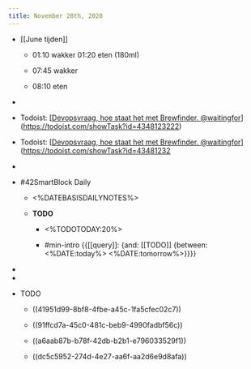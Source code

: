 ```yaml
---
title: November 28th, 2020
---
```


- [[June tijden]]
	 - 01:10 wakker
01:20 eten (180ml)

	 - 07:45 wakker 

	 - 08:10 eten

- 

- Todoist: [[Devopsvraag, hoe staat het met Brewfinder. @waitingfor](https://teams.microsoft.com/l/message/19:a430e64b18cd44b2b6cfbb67f4bf6f04@thread.skype/1605776579963)](https://todoist.com/showTask?id=4348123222)

- Todoist: [[Devopsvraag, hoe staat het met Brewfinder. @waitingfor](https://teams.microsoft.com/l/message/19:a430e64b18cd44b2b6cfbb67f4bf6f04@thread.skype/1605776579963)](https://todoist.com/showTask?id=43481232

- 

- #42SmartBlock Daily
	 - <%DATEBASISDAILYNOTES%>

	 - **TODO**
		 - <%TODOTODAY:20%>

		 - #min-intro {{[[query]]: {and: [[TODO]] {between: <%DATE:today%> <%DATE:tomorrow%>}}}}

- 

- 

- TODO
	 - ((41951d99-8bf8-4fbe-a45c-1fa5cfec02c7))

	 - ((91ffcd7a-45c0-481c-beb9-4990fadbf56c))

	 - ((a6aab87b-b78f-42db-b2b1-e796033529f1))

	 - ((dc5c5952-274d-4e27-aa6f-aa2d6e9d8afa))
